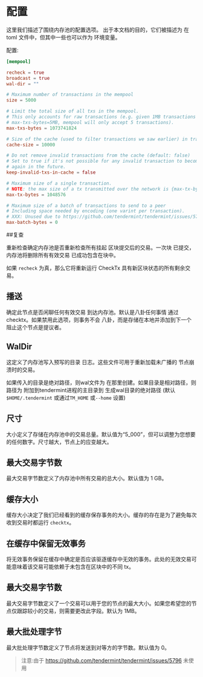 # 配置

这里我们描述了围绕内存池的配置选项。
出于本文档的目的，它们被描述为
在 toml 文件中，但其中一些也可以作为
环境变量。

配置:

```toml
[mempool]

recheck = true
broadcast = true
wal-dir = ""

# Maximum number of transactions in the mempool
size = 5000

# Limit the total size of all txs in the mempool.
# This only accounts for raw transactions (e.g. given 1MB transactions and
# max-txs-bytes=5MB, mempool will only accept 5 transactions).
max-txs-bytes = 1073741824

# Size of the cache (used to filter transactions we saw earlier) in transactions
cache-size = 10000

# Do not remove invalid transactions from the cache (default: false)
# Set to true if it's not possible for any invalid transaction to become valid
# again in the future.
keep-invalid-txs-in-cache = false

# Maximum size of a single transaction.
# NOTE: the max size of a tx transmitted over the network is {max-tx-bytes}.
max-tx-bytes = 1048576

# Maximum size of a batch of transactions to send to a peer
# Including space needed by encoding (one varint per transaction).
# XXX: Unused due to https://github.com/tendermint/tendermint/issues/5796
max-batch-bytes = 0
```

<!-- Flag: `--mempool.recheck=false`

Environment: `TM_MEMPOOL_RECHECK=false` -->

##复查

重新检查确定内存池是否重新检查所有挂起
区块提交后的交易。一次块
已提交，内存池将删除所有有效交易
已成功包含在块中。

如果 `recheck` 为真，那么它将重新运行 CheckTx
具有新区块状态的所有剩余交易。

## 播送

确定此节点是否闲聊任何有效交易
到达内存池。默认是八卦任何事情
通过 checktx。如果禁用此选项，则事务不会
八卦，而是存储在本地并添加到下一个
阻止这个节点是提议者。

## WalDir

这定义了内存池写入预写的目录
日志。这些文件可用于重新加载未广播的
节点崩溃时的交易。

如果传入的目录是绝对路径，则wal文件为
在那里创建。如果目录是相对路径，则路径为
附加到tendermint进程的主目录到
生成wal目录的绝对路径
(默认`$HOME/.tendermint` 或通过`TM_HOME` 或`--home` 设置)

## 尺寸

大小定义了存储在内存池中的交易总量。默认值为“5_000”，但可以调整为您想要的任何数字。尺寸越大，节点上的应变越大。

## 最大交易字节数

最大交易字节数定义了内存池中所有交易的总大小。默认值为 1 GB。

## 缓存大小

缓存大小决定了我们已经看到的缓存保存事务的大小。缓存的存在是为了避免每次收到交易时都运行 `checktx`。

## 在缓存中保留无效事务

将无效事务保留在缓存中确定是否应该驱逐缓存中无效的事务。此处的无效交易可能意味着该交易可能依赖于未包含在区块中的不同 tx。

## 最大交易字节数

最大交易字节数定义了一个交易可以用于您的节点的最大大小。如果您希望您的节点仅跟踪较小的交易，则需要更改此字段。默认为 1MB。

## 最大批处理字节

最大批处理字节数定义了节点将发送到对等方的字节数。默认值为 0。

> 注意:由于 https://github.com/tendermint/tendermint/issues/5796 未使用
